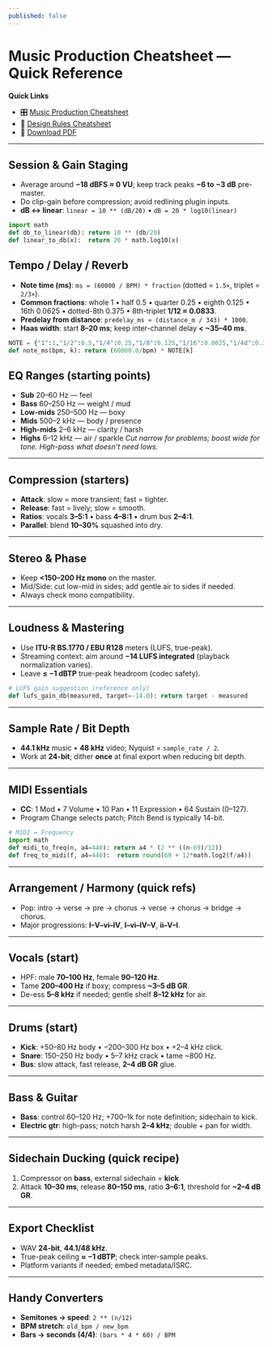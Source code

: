 ```yaml
---
published: false
---
```


# Music Production Cheatsheet — Quick Reference

**Quick Links**
- 🎛 [Music Production Cheatsheet](../CHEATSHEET.md)
- 🧭 [Design Rules Cheatsheet](./design-cheatsheet.md)
- 📄 [Download PDF](./cheatsheet.pdf)

---

## Session & Gain Staging

* Average around **−18 dBFS ≈ 0 VU**; keep track peaks **−6 to −3 dB** pre-master.
* Do clip-gain before compression; avoid redlining plugin inputs.
* **dB ↔ linear**: `linear = 10 ** (dB/20)` • `dB = 20 * log10(linear)`
```python 
import math
def db_to_linear(db): return 10 ** (db/20)
def linear_to_db(x):  return 20 * math.log10(x)
```

## Tempo / Delay / Reverb

* **Note time (ms)**: `ms = (60000 / BPM) * fraction` (dotted = `1.5×`, triplet = `2/3×`).
* **Common fractions**: whole 1 • half 0.5 • quarter 0.25 • eighth 0.125 • 16th 0.0625 • dotted-8th 0.375 • 8th-triplet **1/12 ≈ 0.0833**.
* **Predelay from distance**: `predelay_ms ≈ (distance_m / 343) * 1000`.
* **Haas width**: start **8–20 ms**; keep inter-channel delay **< \~35–40 ms**.
```python
NOTE = {"1":1,"1/2":0.5,"1/4":0.25,"1/8":0.125,"1/16":0.0625,"1/4d":0.375,"1/8d":0.1875,"1/8t":1/12}
def note_ms(bpm, k): return (60000.0/bpm) * NOTE[k]
```

## EQ Ranges (starting points)

* **Sub** 20–60 Hz — feel
* **Bass** 60–250 Hz — weight / mud
* **Low-mids** 250–500 Hz — boxy
* **Mids** 500–2 kHz — body / presence
* **High-mids** 2–6 kHz — clarity / harsh
* **Highs** 6–12 kHz — air / sparkle
  *Cut narrow for problems; boost wide for tone. High-pass what doesn’t need lows.*

---

## Compression (starters)

* **Attack**: slow = more transient; fast = tighter.
* **Release**: fast = lively; slow = smooth.
* **Ratios**: vocals **3–5:1** • bass **4–8:1** • drum bus **2–4:1**.
* **Parallel**: blend **10–30%** squashed into dry.

---

## Stereo & Phase

* Keep **<150–200 Hz mono** on the master.
* Mid/Side: cut low-mid in sides; add gentle air to sides if needed.
* Always check mono compatibility.

---

## Loudness & Mastering

* Use **ITU-R BS.1770 / EBU R128** meters (LUFS, true-peak).
* Streaming context: aim around **−14 LUFS integrated** (playback normalization varies).
* Leave **≤ −1 dBTP** true-peak headroom (codec safety).
```python
# LUFS gain suggestion (reference only)
def lufs_gain_db(measured, target=-14.0): return target - measured
```

---

## Sample Rate / Bit Depth

* **44.1 kHz** music • **48 kHz** video; Nyquist = `sample_rate / 2`.
* Work at **24-bit**; dither **once** at final export when reducing bit depth.

---

## MIDI Essentials

* **CC**: 1 Mod • 7 Volume • 10 Pan • 11 Expression • 64 Sustain (0–127).
* Program Change selects patch; Pitch Bend is typically 14-bit.
```python
# MIDI ↔ Frequency
import math
def midi_to_freq(n, a4=440): return a4 * (2 ** ((n-69)/12))
def freq_to_midi(f, a4=440):  return round(69 + 12*math.log2(f/a4))
```

---

## Arrangement / Harmony (quick refs)

* Pop: intro → verse → pre → chorus → verse → chorus → bridge → chorus.
* Major progressions: **I–V–vi–IV**, **I–vi–IV–V**, **ii–V–I**.

---

## Vocals (start)

* HPF: male **70–100 Hz**, female **90–120 Hz**.
* Tame **200–400 Hz** if boxy; compress **\~3–5 dB GR**.
* De-ess **5–8 kHz** if needed; gentle shelf **8–12 kHz** for air.

---

## Drums (start)

* **Kick**: +50–80 Hz body • −200–300 Hz box • +2–4 kHz click.
* **Snare**: 150–250 Hz body • 5–7 kHz crack • tame \~800 Hz.
* **Bus**: slow attack, fast release, **2–4 dB GR** glue.

---

## Bass & Guitar

* **Bass**: control 60–120 Hz; +700–1k for note definition; sidechain to kick.
* **Electric gtr**: high-pass; notch harsh **2–4 kHz**; double + pan for width.

---

## Sidechain Ducking (quick recipe)

1. Compressor on **bass**, external sidechain = **kick**.
2. Attack **10–30 ms**, release **80–150 ms**, ratio **3–6:1**, threshold for **\~2–4 dB GR**.

---

## Export Checklist

* WAV **24-bit**, **44.1/48 kHz**.
* True-peak ceiling **≈ −1 dBTP**; check inter-sample peaks.
* Platform variants if needed; embed metadata/ISRC.

---

## Handy Converters

* **Semitones → speed**: `2 ** (n/12)`
* **BPM stretch**: `old_bpm / new_bpm`
* **Bars → seconds (4/4)**: `(bars * 4 * 60) / BPM`
